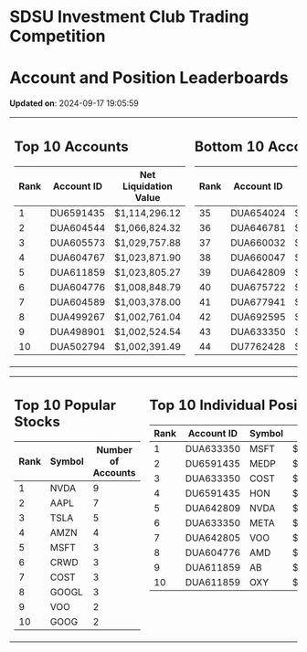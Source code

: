# SDSU Investment Club Trading Competition 
 # Account and Position Leaderboards

**Updated on**: 2024-09-17 19:05:59

<table><tr><td valign="top">

## Top 10 Accounts
| Rank | Account ID | Net Liquidation Value |
|------|------------|-----------------------|
| 1 | DU6591435 | $1,114,296.12 |
| 2 | DUA604544 | $1,066,824.32 |
| 3 | DUA605573 | $1,029,757.88 |
| 4 | DUA604767 | $1,023,871.90 |
| 5 | DUA611859 | $1,023,805.27 |
| 6 | DUA604776 | $1,008,848.79 |
| 7 | DUA604589 | $1,003,378.00 |
| 8 | DUA499267 | $1,002,761.04 |
| 9 | DUA498901 | $1,002,524.54 |
| 10 | DUA502794 | $1,002,391.49 |

</td><td valign="top">

## Bottom 10 Accounts
| Rank | Account ID | Net Liquidation Value |
|------|------------|-----------------------|
| 35 | DUA654024 | $1,000,664.15 |
| 36 | DUA646781 | $1,000,664.15 |
| 37 | DUA660032 | $1,000,531.32 |
| 38 | DUA660047 | $1,000,531.32 |
| 39 | DUA642809 | $1,000,238.14 |
| 40 | DUA675722 | $1,000,000.00 |
| 41 | DUA677941 | $1,000,000.00 |
| 42 | DUA692595 | $1,000,000.00 |
| 43 | DUA633350 | $998,895.54 |
| 44 | DU7762428 | $988,990.21 |

</td></tr></table>

<table><tr><td valign="top">

## Top 10 Popular Stocks
| Rank | Symbol | Number of Accounts |
|------|--------|--------------------|
| 1 | NVDA | 9 |
| 2 | AAPL | 7 |
| 3 | TSLA | 5 |
| 4 | AMZN | 4 |
| 5 | MSFT | 3 |
| 6 | CRWD | 3 |
| 7 | COST | 3 |
| 8 | GOOGL | 3 |
| 9 | VOO | 2 |
| 10 | GOOG | 2 |

</td><td valign="top">

## Top 10 Individual Positions
| Rank | Account ID | Symbol | Cost | Total Value |
|------|------------|--------|-----------|-------------|
| 1 | DUA633350 | MSFT | $131,450.02 | $131,450.02 |
| 2 | DU6591435 | MEDP | $95,831.10 | $95,831.10 |
| 3 | DUA633350 | COST | $90,531.01 | $90,531.01 |
| 4 | DU6591435 | HON | $80,234.00 | $80,234.00 |
| 5 | DUA642809 | NVDA | $59,176.53 | $59,176.53 |
| 6 | DUA633350 | META | $53,514.01 | $53,514.01 |
| 7 | DUA642805 | VOO | $51,070.01 | $51,070.01 |
| 8 | DUA604776 | AMD | $50,629.52 | $50,629.52 |
| 9 | DUA611859 | AB | $50,007.43 | $50,007.43 |
| 10 | DUA611859 | OXY | $50,004.98 | $50,004.98 |

</td></tr></table>

